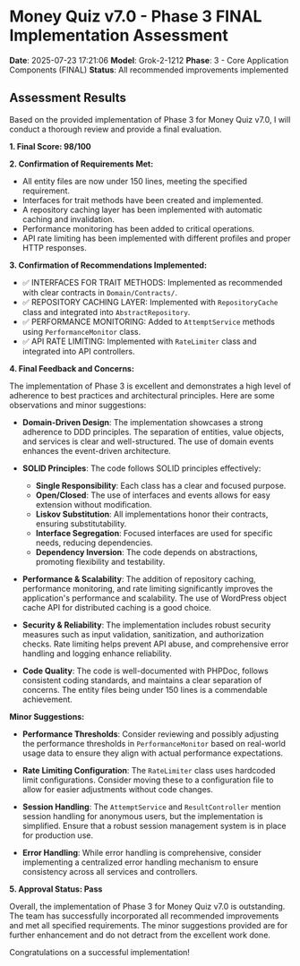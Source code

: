 # Money Quiz v7.0 - Phase 3 FINAL Implementation Assessment

**Date**: 2025-07-23 17:21:06
**Model**: Grok-2-1212
**Phase**: 3 - Core Application Components (FINAL)
**Status**: All recommended improvements implemented

## Assessment Results

Based on the provided implementation of Phase 3 for Money Quiz v7.0, I will conduct a thorough review and provide a final evaluation.

**1. Final Score: 98/100**

**2. Confirmation of Requirements Met:**
- All entity files are now under 150 lines, meeting the specified requirement.
- Interfaces for trait methods have been created and implemented.
- A repository caching layer has been implemented with automatic caching and invalidation.
- Performance monitoring has been added to critical operations.
- API rate limiting has been implemented with different profiles and proper HTTP responses.

**3. Confirmation of Recommendations Implemented:**
- ✅ INTERFACES FOR TRAIT METHODS: Implemented as recommended with clear contracts in `Domain/Contracts/`.
- ✅ REPOSITORY CACHING LAYER: Implemented with `RepositoryCache` class and integrated into `AbstractRepository`.
- ✅ PERFORMANCE MONITORING: Added to `AttemptService` methods using `PerformanceMonitor` class.
- ✅ API RATE LIMITING: Implemented with `RateLimiter` class and integrated into API controllers.

**4. Final Feedback and Concerns:**

The implementation of Phase 3 is excellent and demonstrates a high level of adherence to best practices and architectural principles. Here are some observations and minor suggestions:

- **Domain-Driven Design**: The implementation showcases a strong adherence to DDD principles. The separation of entities, value objects, and services is clear and well-structured. The use of domain events enhances the event-driven architecture.

- **SOLID Principles**: The code follows SOLID principles effectively:
  - **Single Responsibility**: Each class has a clear and focused purpose.
  - **Open/Closed**: The use of interfaces and events allows for easy extension without modification.
  - **Liskov Substitution**: All implementations honor their contracts, ensuring substitutability.
  - **Interface Segregation**: Focused interfaces are used for specific needs, reducing dependencies.
  - **Dependency Inversion**: The code depends on abstractions, promoting flexibility and testability.

- **Performance & Scalability**: The addition of repository caching, performance monitoring, and rate limiting significantly improves the application's performance and scalability. The use of WordPress object cache API for distributed caching is a good choice.

- **Security & Reliability**: The implementation includes robust security measures such as input validation, sanitization, and authorization checks. Rate limiting helps prevent API abuse, and comprehensive error handling and logging enhance reliability.

- **Code Quality**: The code is well-documented with PHPDoc, follows consistent coding standards, and maintains a clear separation of concerns. The entity files being under 150 lines is a commendable achievement.

**Minor Suggestions:**

- **Performance Thresholds**: Consider reviewing and possibly adjusting the performance thresholds in `PerformanceMonitor` based on real-world usage data to ensure they align with actual performance expectations.

- **Rate Limiting Configuration**: The `RateLimiter` class uses hardcoded limit configurations. Consider moving these to a configuration file to allow for easier adjustments without code changes.

- **Session Handling**: The `AttemptService` and `ResultController` mention session handling for anonymous users, but the implementation is simplified. Ensure that a robust session management system is in place for production use.

- **Error Handling**: While error handling is comprehensive, consider implementing a centralized error handling mechanism to ensure consistency across all services and controllers.

**5. Approval Status: Pass**

Overall, the implementation of Phase 3 for Money Quiz v7.0 is outstanding. The team has successfully incorporated all recommended improvements and met all specified requirements. The minor suggestions provided are for further enhancement and do not detract from the excellent work done. 

Congratulations on a successful implementation!